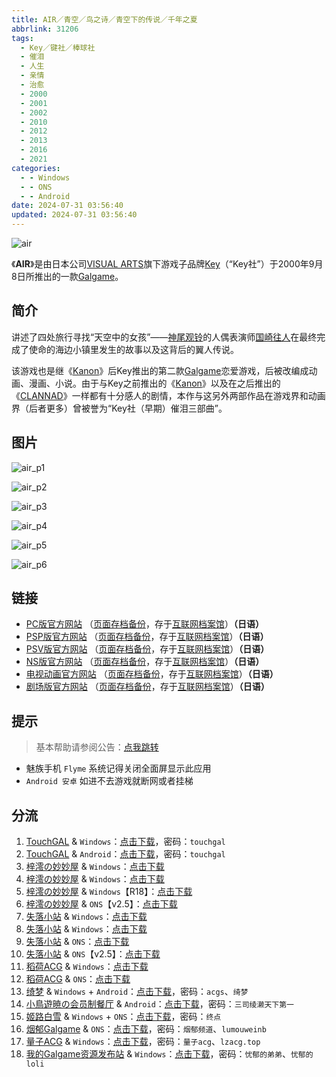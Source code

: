 ```yaml
---
title: AIR／青空／鸟之诗／青空下的传说／千年之夏
abbrlink: 31206
tags:
  - Key／键社／棒球社
  - 催泪
  - 人生
  - 亲情
  - 治愈
  - 2000
  - 2001
  - 2002
  - 2010
  - 2012
  - 2013
  - 2016
  - 2021
categories:
  - - Windows
  - - ONS
  - - Android
date: 2024-07-31 03:56:40
updated: 2024-07-31 03:56:40
---
```


![air](https://static.saop.cc/vns/img/air.webp)

《**AIR**》是由日本公司[VISUAL ARTS](https://zh.moegirl.org.cn/VISUAL_ARTS)旗下游戏子品牌[Key](https://zh.moegirl.org.cn/Key)（“Key社”）于2000年9月8日所推出的一款[Galgame](https://zh.moegirl.org.cn/Galgame)。

<!-- more -->

## 简介

讲述了四处旅行寻找“天空中的女孩”——[神尾观铃](https://zh.moegirl.org.cn/神尾观铃)的人偶表演师[国崎往人](https://zh.moegirl.org.cn/国崎往人)在最终完成了使命的海边小镇里发生的故事以及这背后的翼人传说。

该游戏也是继《[Kanon](https://zh.moegirl.org.cn/Kanon)》后Key推出的第二款[Galgame](https://zh.moegirl.org.cn/Galgame)恋爱游戏，后被改编成动画、漫画、小说。由于与Key之前推出的《[Kanon](https://zh.moegirl.org.cn/Kanon)》以及在之后推出的《[CLANNAD](https://zh.moegirl.org.cn/CLANNAD)》一样都有十分感人的剧情，本作与这另外两部作品在游戏界和动画界（后者更多）曾被誉为“Key社（早期）催泪三部曲”。

## 图片

![air_p1](https://static.saop.cc/vns/img/air_p1.webp)

![air_p2](https://static.saop.cc/vns/img/air_p2.webp)

![air_p3](https://static.saop.cc/vns/img/air_p3.webp)

![air_p4](https://static.saop.cc/vns/img/air_p4.webp)

![air_p5](https://static.saop.cc/vns/img/air_p5.webp)

![air_p6](https://static.saop.cc/vns/img/air_p6.webp)

## 链接

- [PC版官方网站](http://key.visualarts.gr.jp/product/air/) （[页面存档备份](https://web.archive.org/web/20090628121958/http://key.visualarts.gr.jp/product/air/)，存于[互联网档案馆](https://zh.wikipedia.org/wiki/互联网档案馆)）**（日语）**
- [PSP版官方网站](http://prot.co.jp/psp/air/) （[页面存档备份](https://web.archive.org/web/20120609230702/http://prot.co.jp/psp/air/)，存于[互联网档案馆](https://zh.wikipedia.org/wiki/互联网档案馆)）**（日语）**
- [PSV版官方网站](https://prot.co.jp/psv/air/) （[页面存档备份](https://web.archive.org/web/20210909222907/https://prot.co.jp/psv/air/)，存于[互联网档案馆](https://zh.wikipedia.org/wiki/互联网档案馆)）**（日语）**
- [NS版官方网站](https://www.prot.co.jp/switch/air/index.html) （[页面存档备份](https://web.archive.org/web/20210817144341/https://www.prot.co.jp/switch/air/index.html)，存于[互联网档案馆](https://zh.wikipedia.org/wiki/互联网档案馆)）**（日语）**
- [电视动画官方网站](http://www.tbs.co.jp/anime/air/) （[页面存档备份](https://web.archive.org/web/20071011002201/http://www.tbs.co.jp/anime/air/)，存于[互联网档案馆](https://zh.wikipedia.org/wiki/互联网档案馆)）**（日语）**
- [剧场版官方网站](http://www.toei-anim.co.jp/movie/movie_air/) （[页面存档备份](https://web.archive.org/web/20050421033804/http://www.toei-anim.co.jp/movie/movie_air/)，存于[互联网档案馆](https://zh.wikipedia.org/wiki/互联网档案馆)）**（日语）**

## 提示

> 基本帮助请参阅公告：[点我跳转](/p/announcement/)

- 魅族手机 `Flyme` 系统记得关闭全面屏显示此应用
- `Android 安卓` 如进不去游戏就断网或者挂梯

## 分流

1. [TouchGAL](https://www.touchgal.io/) & `Windows`：[点击下载](https://pan.touchgal.net/s/513tE)，密码：`touchgal`
2. [TouchGAL](https://www.touchgal.io/) & `Android`：[点击下载](https://pan.touchgal.net/s/vp3SW)，密码：`touchgal`
3. [梓澪の妙妙屋](https://zi0.cc/) & `Windows`：[点击下载](https://zi0.cc/d/%60%E3%80%90%E5%90%88%E9%9B%86%E7%B3%BB%E5%88%97%E3%80%91/%E3%80%90PC%E3%80%91key%E7%A4%BE%E7%B3%BB%E5%88%97%E4%BD%9C%E5%93%81/AIR.zip?sign=I4OcKdBwhBFH97pOgMbW5iqhR9saxuqghi8t9TxUAx4=:0)
4. [梓澪の妙妙屋](https://zi0.cc/) & `Windows`：[点击下载](https://zi0.cc/d/%60%E3%80%90%E5%90%88%E9%9B%86%E7%B3%BB%E5%88%97%E3%80%91/%E6%B1%89%E5%8C%96galgame%E4%BC%9A%E7%A4%BE%E5%90%88%E9%9B%86/%E6%B1%89%E5%8C%96%E4%BC%9A%E7%A4%BE%E5%90%88%E9%9B%86%E9%83%A8%E5%88%86%20part24/KEY/%E6%B1%89%E5%8C%96%E7%89%88/%5B000908%5D%5BKey%5D%20AIR.rar?sign=kIDVl6beX3jsCeWIDGtKoX1ydhqF8MkVuQJDftYJLHA=:0)
5. [梓澪の妙妙屋](https://zi0.cc/) & `Windows`【R18】：[点击下载](https://zi0.cc/d/%60%E3%80%90%E5%90%88%E9%9B%86%E7%B3%BB%E5%88%97%E3%80%91/%E5%8D%97%2BGalGame%E6%B1%89%E5%8C%96%E5%8C%BA%E5%85%A8%E5%8C%BA%E8%B5%84%E6%BA%90%E5%A4%87%E4%BB%BD/1/12/%5BKEY%5D%20AIR%2018X%20%E7%89%88%20%20%E9%B8%9F%E4%B9%8B%E8%AF%97%2018X%E7%89%88%20%E6%B1%89%E5%8C%96%E7%A1%AC%E7%9B%98%E7%89%88%5BKeyFC%E6%B1%89%E5%8C%96%E7%BB%84%5D.zip?sign=VzjNT8JpXzYKwwXwbHDafdheCqTqtDbsAK4KPry6hlw=:0)
6. [梓澪の妙妙屋](https://zi0.cc/) & `ONS`【v2.5】：[点击下载](https://zi0.cc/d/%60%E3%80%90%E5%BD%92%20%E6%A1%A3%E3%80%91/%E3%80%90ONS%E5%90%88%E9%9B%86%E3%80%91/%5BKEY%5DAIR_V2.5.7z?sign=B_WredXUX1n-darae89yJEEgUaHL5WodhTSi9WLm1uA=:0)
7. [失落小站](https://www.shinnku.com/) & `Windows`：[点击下载](https://www.shinnku.com/api/download/zd/0001-0500/[000908][Key]%20AIR.rar)
8. [失落小站](https://www.shinnku.com/) & `Windows`：[点击下载](https://www.shinnku.com/api/download/0/win/Air.7z)
9. [失落小站](https://www.shinnku.com/) & `ONS`：[点击下载](https://www.shinnku.com/api/download/0/ons/AIR.zip)
10. [失落小站](https://www.shinnku.com/) & `ONS`【v2.5】：[点击下载](https://www.shinnku.com/api/download/0/ons/AIR-v2.5.zip)
11. [稻荷ACG](https://amoebi.com/) & `Windows`：[点击下载](https://sakustar.me/art/309)
12. [稻荷ACG](https://amoebi.com/) & `ONS`：[点击下载](https://sakustar.me/art/610)
13. [绮梦](https://acgs.one/) & `Windows` + `Android`：[点击下载](https://acgs.one/game/152.html)，密码：`acgs`、`绮梦`
14. [小鳥遊暁の会员制餐厅](https://t-satoru.top/) & `Android`：[点击下载](https://pan.t-satoru.top/d/ode5/Galgames/%E3%80%90%E8%87%AA%E5%B0%81%E5%8C%85%E3%80%91%E9%9A%8F%E7%BC%98%E5%88%86%E4%BA%AB/AIR/%E3%80%90%E9%9D%92%E7%A9%BA%E3%80%91AIR_od.rar)，密码：`三司绫濑天下第一`
15. [姬路白雪](https://pan.jlbx.xyz/) & `Windows` + `ONS`：[点击下载](https://pan.jlbx.xyz/GalGame?s=air)，密码：`终点`
16. [烟郁Galgame](https://yanyugal.top/) & `ONS`：[点击下载](https://yanyugal.top/d/disk1/%E5%B0%8F%E5%B0%8F%E7%9A%84%E5%88%86%E4%BA%AB%EF%BC%88PC%EF%BC%86%E5%AE%89%E5%8D%93%EF%BC%89/%E5%AE%89%E5%8D%93/ons/Air.7z)，密码：`烟郁频道`、`lumouweinb`
17. [量子ACG](https://lzacg.org/) & `Windows`：[点击下载](https://lzacg.org/381)，密码：`量子acg`、`lzacg.top`
18. [我的Galgame资源发布站](https://www.ttloli.com/) & `Windows`：[点击下载](https://www.ttloli.com/air.html)，密码：`忧郁的弟弟`、`忧郁的loli`
